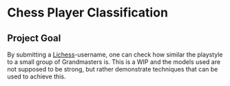 # Chess Player Classification

## Project Goal

By submitting a [Lichess](www.lichess.org)-username, one can check how similar the playstyle to a small group of Grandmasters is. This is a WIP and the models used are not supposed to be strong, but rather demonstrate techniques that 
can be used to achieve this.
